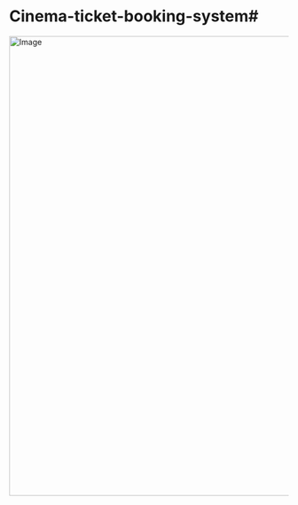 # Cinema-ticket-booking-system#
<img width="1225" height="830" alt="Image" src="https://github.com/user-attachments/assets/3202857d-a01c-455b-9840-ee4d77e3d394" />
